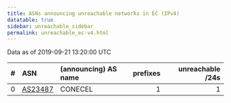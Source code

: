 ```yaml
---
title: ASNs announcing unreachable networks in EC (IPv4)
datatable: true
sidebar: unreachable_sidebar
permalink: unreachable_ec-v4.html
---
```


Data as of 2019-09-21 13:20:00 UTC


<div class="datatable-begin"></div>

|   # | ASN                                    | (announcing) AS name   |   prefixes |   unreachable /24s |
|----:|:---------------------------------------|:-----------------------|-----------:|-------------------:|
|   0 | [AS23487](unreachable_AS23487-v4.html) | CONECEL                |          1 |                  1 |

<div class="datatable-end"></div>